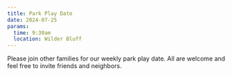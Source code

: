 ```yaml
---
title: Park Play Date
date: 2024-07-25
params:
  time: 9:30am
  location: Wilder Bluff
---
```


Please join other families for our weekly park play date. All are welcome and feel free to invite friends and neighbors.

<!--more-->
